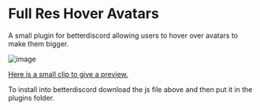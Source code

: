# Full Res Hover Avatars
A small plugin for betterdiscord allowing users to hover over avatars to make them bigger.

![image](https://user-images.githubusercontent.com/43224790/190882375-d12af1b8-637f-4d15-a2bd-79e7d2a63d53.png)

[Here is a small clip to give a preview.](https://cdn.discordapp.com/attachments/386071888222486538/1027035038883258428/output.mp4)


To install into betterdiscord download the js file above and then put it in the plugins folder.
